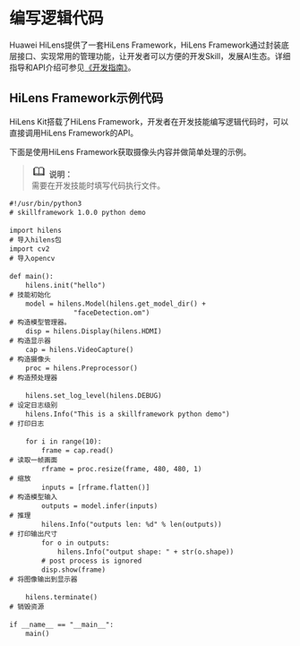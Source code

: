 # 编写逻辑代码<a name="hilens_02_0029"></a>

Huawei HiLens提供了一套HiLens Framework，HiLens Framework通过封装底层接口、实现常用的管理功能，让开发者可以方便的开发Skill，发展AI生态。详细指导和API介绍可参见[《开发指南》](https://support.huaweicloud.com/devg-hilens/hilens_05_0001.html)。

## HiLens Framework示例代码<a name="section2067014921411"></a>

HiLens Kit搭载了HiLens Framework，开发者在开发技能编写逻辑代码时，可以直接调用HiLens Framework的API。

下面是使用HiLens Framework获取摄像头内容并做简单处理的示例。

>![](public_sys-resources/icon-note.gif) **说明：**   
>需要在开发技能时填写代码执行文件。  

```
#!/usr/bin/python3
# skillframework 1.0.0 python demo

import hilens                                                                   # 导入hilens包
import cv2                                                                      # 导入opencv

def main():
    hilens.init("hello")                                                        # 技能初始化
    model = hilens.Model(hilens.get_model_dir() + 
                "faceDetection.om")                                             # 构造模型管理器。
    disp = hilens.Display(hilens.HDMI)                                          # 构造显示器
    cap = hilens.VideoCapture()                                                 # 构造摄像头
    proc = hilens.Preprocessor()                                                # 构造预处理器

    hilens.set_log_level(hilens.DEBUG)                                          # 设定日志级别
    hilens.Info("This is a skillframework python demo")                         # 打印日志

    for i in range(10):
        frame = cap.read()                                                      # 读取一帧画面
        rframe = proc.resize(frame, 480, 480, 1)                                # 缩放
        inputs = [rframe.flatten()]                                             # 构造模型输入
        outputs = model.infer(inputs)                                           # 推理
        hilens.Info("outputs len: %d" % len(outputs))                           # 打印输出尺寸
        for o in outputs:
            hilens.Info("output shape: " + str(o.shape))
        # post process is ignored
        disp.show(frame)                                                        # 将图像输出到显示器

    hilens.terminate()                                                          # 销毁资源

if __name__ == "__main__":
    main()
```

